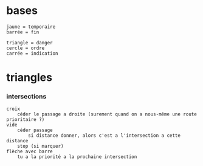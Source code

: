 # bases
	
	jaune = temporaire
	barrée = fin
	
	triangle = danger
	cercle = ordre
	carrée = indication

# triangles

### intersections
	croix
		céder le passage a droite (surement quand on a nous-même une route prioritaire ?)
	vide
		céder passage
			si distance donner, alors c'est a l'intersection a cette distance
		stop (si marquer)
	flèche avec barre
		tu a la priorité a la prochaine intersection

